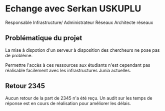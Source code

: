 # Echange avec Serkan USKUPLU

Responsable Infrastructure/ Administrateur Réseaux Architecte réseaux

## Problématique du projet

La mise à dispotion d'un serveur à disposition des chercheurs ne pose pas de problème.

Permettre l'accès à ces ressources aux étudiants n'est cependant pas réalisable facilement avec les infrastructures Junia actuelles.

## Retour 2345

Aucun retour de la part de 2345 n'a été reçu. Un audit sur les temps de réponse est en cours de réalisation pour améliorer les délais.